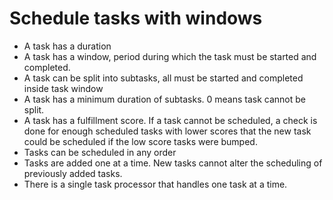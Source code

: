 # Schedule tasks with windows

- A task has a duration
- A task has a window, period during which the task must be started and completed.
- A task can be split into subtasks, all must be started and completed inside task window
- A task has a minimum duration of subtasks.  0 means task cannot be split.
- A task has a fulfillment score.  If a task cannot be scheduled, a check is done for enough scheduled tasks with lower scores that the new task could be scheduled if the low score tasks were bumped.
- Tasks can be scheduled in any order
- Tasks are added one at a time.  New tasks cannot alter the scheduling of previously added tasks.
- There is a single task processor that handles one task at a time.
